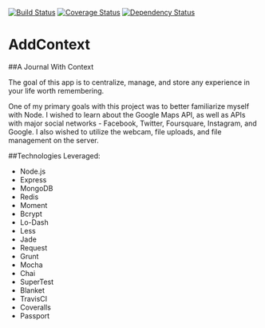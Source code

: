 [![Build Status](https://travis-ci.org/adamthede/addcontxt-local-test2.svg?branch=master)](https://travis-ci.org/adamthede/addcontxt-local-test2)
[![Coverage Status](https://coveralls.io/repos/adamthede/addcontxt-local-test2/badge.png)](https://coveralls.io/r/adamthede/addcontxt-local-test2)
[![Dependency Status](https://gemnasium.com/adamthede/addcontxt-local-test2.svg)](https://gemnasium.com/adamthede/addcontxt-local-test2)

AddContext
========================================
##A Journal With Context

The goal of this app is to centralize, manage, and store any experience in your life worth remembering.

One of my primary goals with this project was to better familiarize myself with Node.  I wished to learn about the Google Maps API, as well as APIs with major social networks - Facebook, Twitter, Foursquare, Instagram, and Google.  I also wished to utilize the webcam, file uploads, and file management on the server.

##Technologies Leveraged:

- Node.js
- Express
- MongoDB
- Redis
- Moment
- Bcrypt
- Lo-Dash
- Less
- Jade
- Request
- Grunt
- Mocha
- Chai
- SuperTest
- Blanket
- TravisCI
- Coveralls
- Passport

